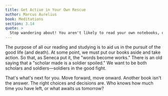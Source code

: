 ```yaml
---
title: Get Active in Your Own Rescue
author: Marcus Aurelius
book: Meditations
section: 3.14
quote: >
  Stop wandering about! You aren't likely to read your own notebooks, or ancient histories, or the anthologies you've collected to enjoy in your old age. Get busy with life's purpose, toss aside empty hopes, get active in your own rescue—if you care for yourself at all—and do it while you can.
---
```


The purpose of all our reading and studying is to aid us in the pursuit of the good life (and death). At some point, we must put our books aside and take action. So that, as Seneca put it, the "words become works." There is an old saying that a "scholar made is a soldier spoiled." We want to be both scholars and soldiers—soldiers in the good fight.

That's what's next for you. Move forward, move onward. Another book isn't the answer. The right choices and decisions are. Who knows how much time you have left, or what awaits us tomorrow?
